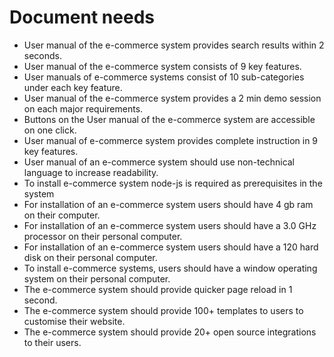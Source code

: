  # Document needs
 
- User manual of the e-commerce system  provides search results within 2 seconds.
- User manual of the e-commerce system consists of 9 key features.
- User manuals of e-commerce systems consist of 10 sub-categories under each key feature.
- User manual of the e-commerce system provides a 2 min demo session on each major requirements.
- Buttons on the User manual of the e-commerce system are accessible on one click.
- User manual of e-commerce system provides complete instruction in 9 key features.
- User manual of an e-commerce system should use non-technical language to increase readability.
- To install e-commerce system node-js is required as prerequisites in the system
- For installation of an e-commerce system users should have 4 gb ram on their computer.
- For installation of an e-commerce system users should have a 3.0 GHz processor  on their personal computer.
- For installation of an e-commerce system users should have a 120 hard disk on their personal computer.
- To install e-commerce systems, users should have a window operating system on their personal computer.
- The e-commerce system should provide quicker page reload in 1 second.
- The e-commerce system should provide 100+ templates to users to customise their website.
- The e-commerce system should provide 20+ open source integrations to their users.
 
 
 
 
 
 

